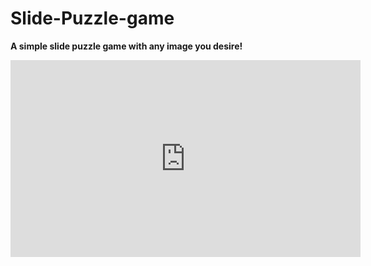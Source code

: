 <!DOCTYPE html>
<html>
<head>
</head>
<body>

<h1>Slide-Puzzle-game </h1>
<p><b>A simple slide puzzle game with any image you desire! </b></p>

<iframe width="560" height="315" src="https://www.youtube.com/embed/-wXZVVUxzxw" title="YouTube video player" frameborder="0" allow="accelerometer; autoplay; clipboard-write; encrypted-media; gyroscope; picture-in-picture" allowfullscreen></iframe>
  
</body>
</html>



